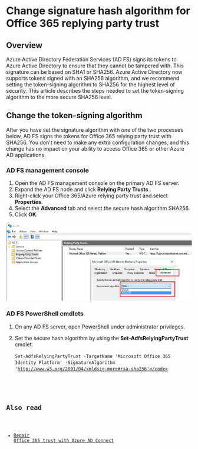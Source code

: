 <properties
    pageTitle="Change signature hash algorithm for Office 365 replying party trust | Azure"
    description="This page provides guidelines for changing SHA algorithm for federation trust with Office 365"
    keywords="SHA1,SHA256,O365,federation,aadconnect,adfs,ad fs,change sha,federation trust,relying party trust"
    services="active-directory"
    documentationcenter=""
    author="anandyadavmsft"
    manager="samueld"
    editor="" />
<tags
    ms.assetid="cf6880e2-af78-4cc9-91bc-b64de4428bbd"
    ms.service="active-directory"
    ms.workload="identity"
    ms.tgt_pltfrm="na"
    ms.devlang="na"
    ms.topic="article"
    ms.date="10/31/2016"
    ms.author="anandy" 
    wacn.date=""/>

# Change signature hash algorithm for Office 365 replying party trust
## Overview
Azure Active Directory Federation Services (AD FS) signs its tokens to Azure Active Directory to ensure that they cannot be tampered with. This signature can be based on SHA1 or SHA256. Azure Active Directory now supports tokens signed with an SHA256 algorithm, and we recommend setting the token-signing algorithm to SHA256 for the highest level of security. This article describes the steps needed to set the token-signing algorithm to the more secure SHA256 level.

## Change the token-signing algorithm
After you have set the signature algorithm with one of the two processes below, AD FS signs the tokens for Office 365 relying party trust with SHA256. You don't need to make any extra configuration changes, and this change has no impact on your ability to access Office 365 or other Azure AD applications.

### AD FS management console
1. Open the AD FS management console on the primary AD FS server.
2. Expand the AD FS node and click **Relying Party Trusts**.
3. Right-click your Office 365/Azure relying party trust and select **Properties**.
4. Select the **Advanced** tab and select the secure hash algorithm SHA256.
5. Click **OK**.

![SHA256 signing algorithm--MMC](./media/active-directory-aadconnectfed-sha256guidance/mmc.png)

### AD FS PowerShell cmdlets
1. On any AD FS server, open PowerShell under administrator privileges.
2. Set the secure hash algorithm by using the **Set-AdfsRelyingPartyTrust** cmdlet.
   
   <code>Set-AdfsRelyingPartyTrust -TargetName 'Microsoft Office 365 Identity Platform' -SignatureAlgorithm 'http://www.w3.org/2001/04/xmldsig-more#rsa-sha256'</code>

## Also read
- [Repair Office 365 trust with Azure AD Connect](/documentation/articles/active-directory-aadconnect-federation-management/#repairthetrust/)

